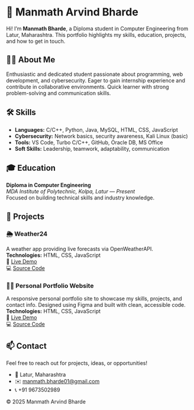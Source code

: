 # 👋 Manmath Arvind Bharde

Hi! I’m **Manmath Bharde**, a Diploma student in Computer Engineering from Latur, Maharashtra.
This portfolio highlights my skills, education, projects, and how to get in touch.

## 👨‍💻 About Me
Enthusiastic and dedicated student passionate about programming, web development, and cybersecurity. Eager to gain internship experience and contribute in collaborative environments. Quick learner with strong problem-solving and communication skills.

## 🛠 Skills
- **Languages:** C/C++, Python, Java, MySQL, HTML, CSS, JavaScript  
- **Cybersecurity:** Network basics, security awareness, Kali Linux (basic)  
- **Tools:** VS Code, Turbo C/C++, GitHub, Oracle DB, MS Office  
- **Soft Skills:** Leadership, teamwork, adaptability, communication

## 🎓 Education
**Diploma in Computer Engineering**  
*MDA Institute of Polytechnic, Kolpa, Latur* — *Present*  
Focused on building technical skills and industry knowledge.

## 🚀 Projects

### 🌦 Weather24  
A weather app providing live forecasts via OpenWeatherAPI.  
**Technologies:** HTML, CSS, JavaScript  
🔗 [Live Demo](https://manu-char.github.io/Weather24/)  
💻 [Source Code](https://github.com/manu-Char/Weather24)

### 🧑‍💼 Personal Portfolio Website  
A responsive personal portfolio site to showcase my skills, projects, and contact info. Designed using Figma and built with clean, accessible code.  
**Technologies:** HTML, CSS, JavaScript  
🔗 [Live Demo](https://manu-char.github.io/portfolio/)  
💻 [Source Code](https://github.com/manu-Char/portfolio)

## 📫 Contact
Feel free to reach out for projects, ideas, or opportunities!
- 📍 Latur, Maharashtra  
- ✉️ [manmath.bharde01@gmail.com](mailto:manmath.bharde01@gmail.com)  
- 📞 +91 9673502989

© 2025 Manmath Arvind Bharde

